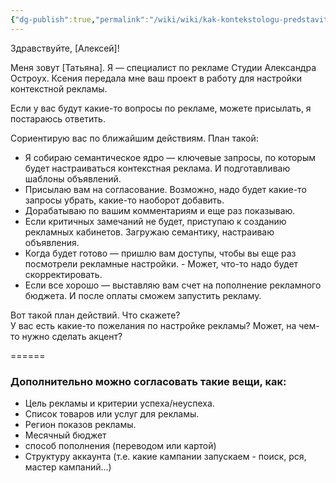 ```yaml
---
{"dg-publish":true,"permalink":"/wiki/wiki/kak-kontekstologu-predstavitsya-zakazchiku-v-chate-i-sorientirovat-o-dalnejshih-dejstviyah/"}
---
```


Здравствуйте, [Алексей]!

Меня зовут [Татьяна]. 
Я — специалист по рекламе Студии Александра Остроух. 
Ксения передала мне ваш проект в работу для настройки контекстной рекламы.

Если у вас будут какие-то вопросы по рекламе, можете присылать, я постараюсь ответить.

Сориентирую вас по ближайшим действиям. 
План такой:
- Я собираю семантическое ядро — ключевые запросы, по которым будет настраиваться контекстная реклама. И подготавливаю шаблоны объявлений. 
- Присылаю вам на согласование. Возможно, надо будет какие-то запросы убрать, какие-то наоборот добавить. 
- Дорабатываю по вашим комментариям и еще раз показываю. 
- Если критичных замечаний не будет, приступаю к созданию рекламных кабинетов. Загружаю семантику, настраиваю объявления. 
- Когда будет готово — пришлю вам доступы, чтобы вы еще раз посмотрели рекламные настройки. - Может, что-то надо будет скорректировать. 
- Если все хорошо — выставляю вам счет на пополнение рекламного бюджета. И после оплаты сможем запустить рекламу. 

Вот такой план действий. Что скажете?  
У вас есть какие-то пожелания по настройке рекламы? Может, на чем-то нужно сделать акцент?


======
### Дополнительно можно согласовать такие вещи, как:
- Цель рекламы и критерии успеха/неуспеха.
- Список товаров или услуг для рекламы.
- Регион показов рекламы.
- Месячный бюджет
- способ пополнения (переводом или картой)
- Структуру аккаунта (т.е. какие кампании запускаем - поиск, рся, мастер кампаний...)